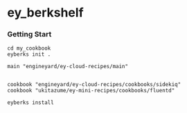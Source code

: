 # ey_berkshelf

### Getting Start

```
cd my_cookbook
eyberks init .
```

```
main "engineyard/ey-cloud-recipes/main"


cookbook "engineyard/ey-cloud-recipes/cookbooks/sidekiq"
cookbook "ukitazume/ey-mini-recipes/cookbooks/fluentd"
```


```
eyberks install
```

